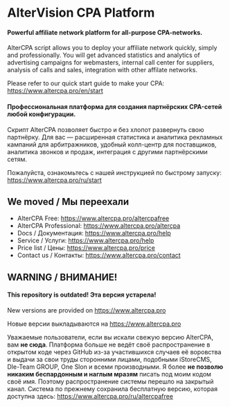 # AlterVision CPA Platform

#### Powerful affiliate network platform for all-purpose CPA-networks.

AlterCPA script allows you to deploy your affiliate network quickly, simply and professionally. You will get advanced statistics and analytics of advertising campaigns for webmasters, internal call center for suppliers, analysis of calls and sales, integration with other affilate networks.

Please refer to our quick start guide to make your CPA: <https://www.altercpa.pro/en/start>

#### Профессиональная платформа для создания партнёрских CPA-сетей любой конфигурации.

Скрипт AlterCPA позволяет быстро и без хлопот развернуть свою партнёрку. Для вас — расширенная статистика и аналитика рекламных кампаний для арбитражников, удобный колл-центр для поставщиков, аналитика звонков и продаж, интеграция с другими партнёрскими сетям.

Пожалуйста, ознакомьтесь с нашей инструкцией по быстрому запуску: <https://www.altercpa.pro/ru/start>

## We moved / Мы переехали

* AlterCPA Free: <https://www.altercpa.pro/altercpafree>
* AlterCPA Professional: <https://www.altercpa.pro/altercpa>
* Docs / Документация: <https://www.altercpa.pro/help>
* Service / Услуги: <https://www.altercpa.pro/help>
* Price list / Цены: <https://www.altercpa.pro/price>
* Contact us / Контакты: <https://www.altercpa.pro/contact>

## WARNING / ВНИМАНИЕ! 
#### This repository is outdated! Эта версия устарела!

New versions are provided on <https://www.altercpa.pro>

Новые версии выкладываются на <https://www.altercpa.pro>

Уважаемые пользователи, если вы искали свежую версию AlterCPA, вам **не сюда**. Платформа больше не ведёт своё распространение в открытом коде через GitHub из-за участившихся случаев её воровства и выдачи за свои труды сторонними лицами, подобными iStoreCMS, Dle-Team GROUP, One Slon и всеми производными. Я более **не позволю никаким беспардонным и наглым мразям** писать под моим кодом своё имя. Поэтому распространение системы перешло на закрытый канал. Система по прежнему сохранила бесплатную версию, которая доступна здесь: <https://www.altercpa.pro/ru/altercpafree>
